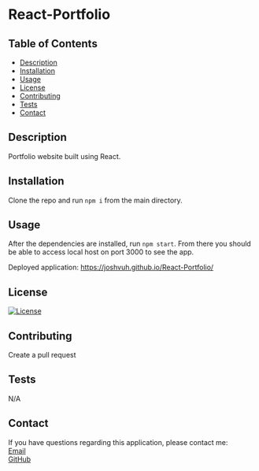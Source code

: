 # React-Portfolio

## Table of Contents
  
  - [Description](#description)
  - [Installation](#installation)
  - [Usage](#usage)
  - [License](#license)
  - [Contributing](#contributing)
  - [Tests](#tests)
  - [Contact](#contact)

  ## Description
  
  Portfolio website built using React.
  
  ## Installation
  
  Clone the repo and run `npm i` from the main directory.
  
  ## Usage
  
  After the dependencies are installed, run `npm start`. From there you should be able to access local host on port 3000 to see the app.
  
  Deployed application: https://joshvuh.github.io/React-Portfolio/

  ## License
  
  [![License](https://img.shields.io/badge/License-No-License-blue.svg)](https://opensource.org/licenses/No-License)
  
  ## Contributing
  
  Create a pull request
  
  ## Tests

  N/A

  ## Contact
  
  If you have questions regarding this application, please contact me:
  <br>
  [Email](mailto:Joshualemmond@gmail.com) 
  <br>
  [GitHub](https://github.com/Joshvuh)
